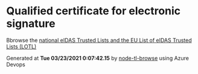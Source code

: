 # Qualified certificate for electronic signature 
 Bbrowse the [national eIDAS Trusted Lists and the EU List of eIDAS Trusted Lists (LOTL)](https://webgate.ec.europa.eu/tl-browser/#/) 
 
 
Generated at **Tue 03/23/2021  0:07:42.15** by [node-tl-browse](https://github.com/ymedlop/node-tl-browser) using Azure Devops 
